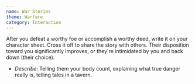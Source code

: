 ```yaml
---
name: War Stories
theme: Warfare
category: Interaction
---
```


After you defeat a worthy foe or accomplish a worthy deed, write it on your character sheet. Cross it off to share the story with others. Their disposition toward you significantly improves, or they're intimidated by you and back down (their choice). 

* *Describe*: Telling them your body count, explaining what true danger really is, telling tales in a tavern.
